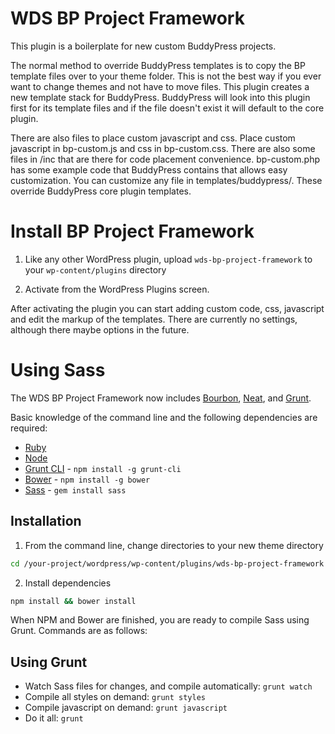WDS BP Project Framework
======

This plugin is a boilerplate for new custom BuddyPress projects.

The normal method to override BuddyPress templates is to copy the BP template files over to your theme folder. This is not the best way if you ever want to change themes and not have to move files. This plugin creates a new template stack for BuddyPress. BuddyPress will look into this plugin first for its template files and if the file doesn't exist it will default to the core plugin.

There are also files to place custom javascript and css. Place custom javascript in bp-custom.js and css in bp-custom.css. There are also some files in /inc that are there for code placement convenience. bp-custom.php has some example code that BuddyPress contains that allows easy customization. You can customize any file in templates/buddypress/. These override BuddyPress core plugin templates.

# Install BP Project Framework

1) Like any other WordPress plugin, upload ```wds-bp-project-framework``` to your ```wp-content/plugins``` directory

2) Activate from the WordPress Plugins screen.

After activating the plugin you can start adding custom code, css, javascript and edit the markup of the templates. There are currently no settings, although there maybe options in the future. 

# Using Sass

The WDS BP Project Framework now includes [Bourbon](https://github.com/thoughtbot/bourbon), [Neat](https://github.com/thoughtbot/neat), and [Grunt](https://github.com/gruntjs/grunt).

Basic knowledge of the command line and the following dependencies are required:

* [Ruby](https://www.ruby-lang.org/en/documentation/installation/)
* [Node](http://nodejs.org/)
* [Grunt CLI](https://www.npmjs.com/package/grunt-cli) - `npm install -g grunt-cli`
* [Bower](http://bower.io/) - `npm install -g bower`
* [Sass](http://sass-lang.com/install) - `gem install sass`

## Installation

1) From the command line, change directories to your new theme directory

```bash
cd /your-project/wordpress/wp-content/plugins/wds-bp-project-framework
```

2) Install dependencies

```bash
npm install && bower install
```

When NPM and Bower are finished, you are ready to compile Sass using Grunt. Commands are as follows:

## Using Grunt

* Watch Sass files for changes, and compile automatically: ```grunt watch```
* Compile all styles on demand: ```grunt styles```
* Compile javascript on demand: ```grunt javascript```
* Do it all: ```grunt```
